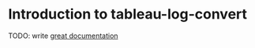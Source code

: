 # Introduction to tableau-log-convert

TODO: write [great documentation](http://jacobian.org/writing/what-to-write/)

